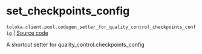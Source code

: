 # set_checkpoints_config
`toloka.client.pool.codegen_setter_for_quality_control_checkpoints_config` | [Source code](https://github.com/Toloka/toloka-kit/blob/v1.2.0.post1/src/client/pool/__init__.py#L0)

A shortcut setter for quality_control.checkpoints_config

